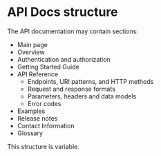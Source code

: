 # API Docs structure

The API documentation may contain sections: 

* Main page
* Overview
* Authentication and authorization
* Getting Started Guide
* API Reference
    + Endpoints, URI patterns, and HTTP methods
    + Request and response formats
    + Parameters, headers and data models
    + Error codes
* Examples
* Release notes
* Contact Information
* Glossary

This structure is variable.